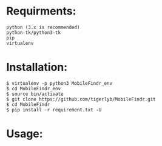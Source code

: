 # Requirments: 
```
python (3.x is recommended)
python-tk/python3-tk
pip
virtualenv
```

# Installation: 
```
$ virtualenv -p python3 MobileFindr_env
$ cd MobileFindr_env
$ source bin/activate
$ git clone https://github.com/tigerlyb/MobileFindr.git 
$ cd MobileFindr
$ pip install -r requirement.txt -U
```

# Usage: 
